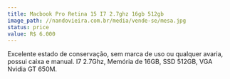 ```yaml
---
title: Macbook Pro Retina 15 I7 2.7ghz 16gb 512gb
image_path: //nandovieira.com.br/media/vende-se/mesa.jpg
status: price
value: R$ 6.000
---
```

Excelente estado de conservação, sem marca de uso ou qualquer avaria, possui caixa e manual. I7 2.7Ghz, Memória de 16GB, SSD 512GB, VGA Nvidia GT 650M.